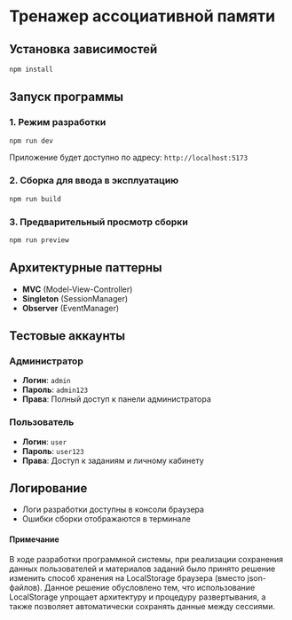 # Тренажер ассоциативной памяти

## Установка зависимостей

```bash
npm install
```

## Запуск программы

### 1. Режим разработки

```bash
npm run dev
```

Приложение будет доступно по адресу: `http://localhost:5173`

### 2. Сборка для ввода в эксплуатацию

```bash
npm run build
```

### 3. Предварительный просмотр сборки

```bash
npm run preview
```

## Архитектурные паттерны
- **MVC** (Model-View-Controller)
- **Singleton** (SessionManager)
- **Observer** (EventManager)

## Тестовые аккаунты

### Администратор
- **Логин**: `admin`
- **Пароль**: `admin123`
- **Права**: Полный доступ к панели администратора

### Пользователь
- **Логин**: `user`
- **Пароль**: `user123`
- **Права**: Доступ к заданиям и личному кабинету

## Логирование
- Логи разработки доступны в консоли браузера
- Ошибки сборки отображаются в терминале

#### Примечание

В ходе разработки программной системы, при реализации сохранения данных пользователей и материалов заданий было принято решение изменить способ хранения на LocalStorage браузера (вместо json-файлов). Данное решение обусловлено тем, что использование LocalStorage упрощает архитектуру и процедуру развертывания, а также позволяет автоматически сохранять данные между сессиями.